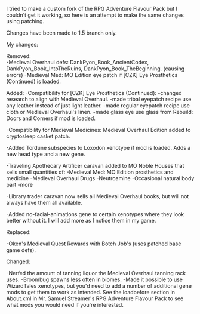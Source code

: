 I tried to make a custom fork of the RPG Adventure Flavour Pack but I couldn't get it working, so here is an attempt to make the same changes using patching.

Changes have been made to 1.5 branch only.

My changes:

Removed:    
    -Medieval Overhaul defs: DankPyon_Book_AncientCodex, DankPyon_Book_IntoTheRuins, DankPyon_Book_TheBeginning. (causing errors)
    -Medieval Med: MO Edition eye patch if [CZK] Eye Prosthetics (Continued) is loaded.

Added:
-Compatibility for [CZK] Eye Prosthetics (Continued):
        -changed research to align with Medieval Overhaul.
        -made tribal eyepatch recipe use any leather instead of just light leather.
        -made regular eyepatch recipe use cloth or Medieval Overhaul's linen.
        -made glass eye use glass from Rebuild: Doors and Corners if mod is loaded.
        
-Compatibility for Medieval Medicines: Medieval Overhaul Edition added to cryptosleep casket patch.

-Added Tordune subspecies to Loxodon xenotype if mod is loaded. Adds a new head type and a new gene.

-Traveling Apothecary Artificer caravan added to MO Noble Houses that sells small quantities of:
        -Medieval Med: MO Edition prosthetics and medicine
        -Medieval Overhaul Drugs
        -Neutroamine
        -Occasional natural body part
        -more

-Library trader caravan now sells all Medieval Overhaul books, but will not always have them all available.

-Added no-facial-animations gene to certain xenotypes where they look better without it. I will add more as I notice them in my game.

Replaced:

-Oken's Medieval Quest Rewards with Botch Job's (uses patched base game defs).

Changed:

-Nerfed the amount of tanning liquor the Medieval Overhaul tanning rack uses.
-Broombug spawns less often in biomes.
-Made it possible to use WizardTales xenotypes, but you'd need to add a number of additional gene mods to get them to work as intended. See the loadbefore section in About.xml in Mr. Samuel Streamer's RPG Adventure Flavour Pack to see what mods you would need if you're interested.
